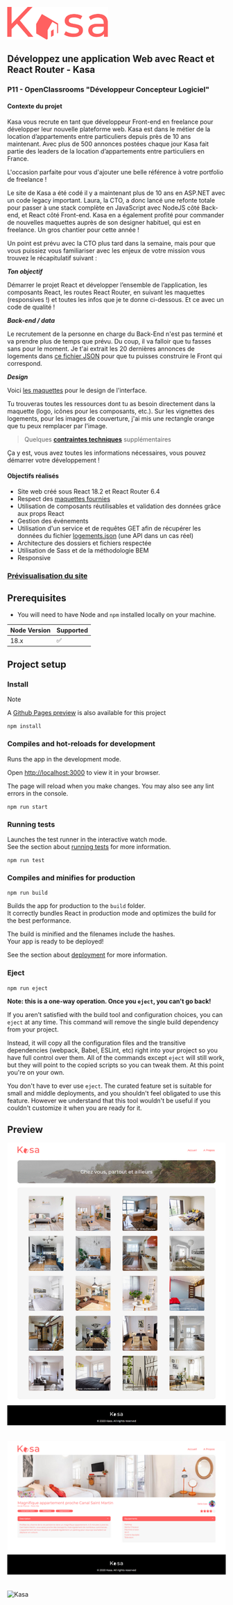 ![Kasa Icon](/src/assets/logo.png)

## Développez une application Web avec React et React Router - Kasa

### P11 - OpenClassrooms "Développeur Concepteur Logiciel"

#### Contexte du projet

Kasa vous recrute en tant que développeur Front-end en freelance pour développer leur nouvelle plateforme web. Kasa est dans le métier de la location d’appartements entre particuliers depuis près de 10 ans maintenant. Avec plus de 500 annonces postées chaque jour Kasa fait partie des leaders de la location d’appartements entre particuliers en France.

L'occasion parfaite pour vous d'ajouter une belle référence à votre portfolio de freelance !

Le site de Kasa a été codé il y a maintenant plus de 10 ans en ASP.NET avec un code legacy important. Laura, la CTO, a donc lancé une refonte totale pour passer à une stack complète en JavaScript avec NodeJS côté Back-end, et React côté Front-end. Kasa en a également profité pour commander de nouvelles maquettes auprès de son designer habituel, qui est en freelance. Un gros chantier pour cette année !

Un point est prévu avec la CTO plus tard dans la semaine, mais pour que vous puissiez vous familiariser avec les enjeux de votre mission vous trouvez le récapitulatif suivant :

**_Ton objectif_**

Démarrer le projet React et développer l’ensemble de l’application, les composants React, les routes React Router, en suivant les maquettes (responsives !) et toutes les infos que je te donne ci-dessous. Et ce avec un code de qualité !

**_Back-end / data_**

Le recrutement de la personne en charge du Back-End n'est pas terminé et va prendre plus de temps que prévu. Du coup, il va falloir que tu fasses sans pour le moment. Je t'ai extrait les 20 dernières annonces de logements dans [ce fichier JSON](./public/logements.json) pour que tu puisses construire le Front qui correspond.

**_Design_**

Voici [les maquettes](./src/assets/Kasa%20maquettes.pdf) pour le design de l'interface.

Tu trouveras toutes les ressources dont tu as besoin directement dans la maquette (logo, icônes pour les composants, etc.). Sur les vignettes des logements, pour les images de couverture, j'ai mis une rectangle orange que tu peux remplacer par l'image.

> Quelques [**contraintes techniques**](https://github.com/Alex-Pqn/Kasa-ocr_dcl/blob/main/src/assets/Contraintes%20techniques.pdf) supplémentaires

Ça y est, vous avez toutes les informations nécessaires, vous pouvez démarrer votre développement !

#### Objectifs réalisés

- Site web créé sous React 18.2 et React Router 6.4
- Respect des [maquettes fournies](./src/assets/Kasa%20maquettes.pdf)
- Utilisation de composants réutilisables et validation des données grâce aux props React
- Gestion des événements
- Utilisation d'un service et de requêtes GET afin de récupérer les données du fichier [logements.json](./public/logements.json) (une API dans un cas réel)
- Architecture des dossiers et fichiers respectée
- Utilisation de Sass et de la méthodologie BEM
- Responsive

### [Prévisualisation du site](https://alex-pqn.github.io/Kasa-ocr_dcl/)

## Prerequisites

- You will need to have Node and `npm` installed locally on your machine.

| Node Version | Supported          |
| ------------ | ------------------ |
| 18.x         | :white_check_mark: |

## Project setup

### Install

> [!NOTE]
> A [Github Pages preview](https://alex-pqn.github.io/Kasa-ocr_dcl/) is also available for this project

```
npm install
```

### Compiles and hot-reloads for development

Runs the app in the development mode.

Open [http://localhost:3000](http://localhost:3000) to view it in your browser.

The page will reload when you make changes. You may also see any lint errors in the console.

```
npm run start
```

### Running tests

Launches the test runner in the interactive watch mode.\
See the section about [running tests](https://facebook.github.io/create-react-app/docs/running-tests) for more information.

```
npm run test
```

### Compiles and minifies for production

```
npm run build
```

Builds the app for production to the `build` folder.\
It correctly bundles React in production mode and optimizes the build for the best performance.

The build is minified and the filenames include the hashes.\
Your app is ready to be deployed!

See the section about [deployment](https://facebook.github.io/create-react-app/docs/deployment) for more information.

### Eject

```
npm run eject
```

**Note: this is a one-way operation. Once you `eject`, you can't go back!**

If you aren't satisfied with the build tool and configuration choices, you can `eject` at any time. This command will remove the single build dependency from your project.

Instead, it will copy all the configuration files and the transitive dependencies (webpack, Babel, ESLint, etc) right into your project so you have full control over them. All of the commands except `eject` will still work, but they will point to the copied scripts so you can tweak them. At this point you're on your own.

You don't have to ever use `eject`. The curated feature set is suitable for small and middle deployments, and you shouldn't feel obligated to use this feature. However we understand that this tool wouldn't be useful if you couldn't customize it when you are ready for it.

## Preview

![Kasa](/src/assets/Kasa.png)
<br/>
<br/>
<br/>
![Kasa](/src/assets/Kasa%203.png)
<br/>
<br/>
<br/>
![Kasa](/src/assets/Kasa%202.png)
